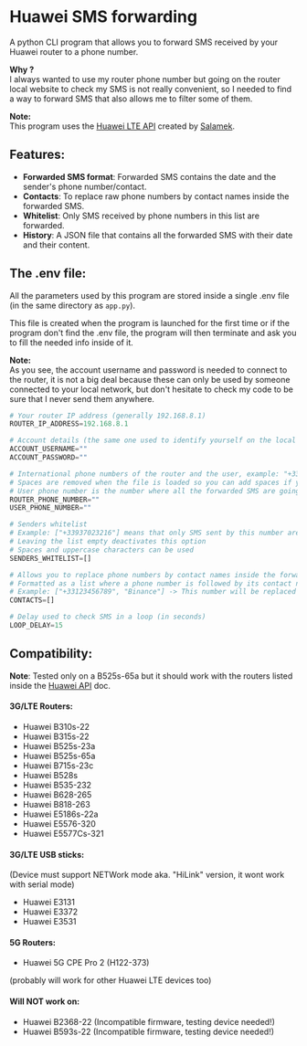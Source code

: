 # Huawei SMS forwarding
A python CLI program that allows you to forward SMS received by your Huawei router to a phone number.

**Why ?** <br />
I always wanted to use my router phone number but going on the router local website to check my SMS is not really convenient, so I needed to find a way to forward SMS that also allows me to filter some of them.

**Note:** <br />
This program uses the [Huawei LTE API](https://github.com/Salamek/huawei-lte-api) created by [Salamek](Salamek).


## Features:
- **Forwarded SMS format**: Forwarded SMS contains the date and the sender's phone number/contact.
- **Contacts**: To replace raw phone numbers by contact names inside the forwarded SMS.
- **Whitelist**: Only SMS received by phone numbers in this list are forwarded.
- **History**: A JSON file that contains all the forwarded SMS with their date and their content.


## The .env file:
All the parameters used by this program are stored inside a single .env file (in the same directory as `app.py`).

This file is created when the program is launched for the first time or if the program don't find the .env file,
the program will then terminate and ask you to fill the needed info inside of it.

**Note:** <br />
As you see, the account username and password is needed to connect to the router, it is not a big deal because these can only be used by someone connected to your local network, but don't hesitate to check my code to be sure that I never send them anywhere.

```py
# Your router IP address (generally 192.168.8.1)
ROUTER_IP_ADDRESS=192.168.8.1

# Account details (the same one used to identify yourself on the local Huawei router website)
ACCOUNT_USERNAME=""
ACCOUNT_PASSWORD=""

# International phone numbers of the router and the user, example: "+33 5 42 56 48 21"
# Spaces are removed when the file is loaded so you can add spaces if you want
# User phone number is the number where all the forwarded SMS are going
ROUTER_PHONE_NUMBER=""
USER_PHONE_NUMBER=""

# Senders whitelist
# Example: ["+33937023216"] means that only SMS sent by this number are forwarded
# Leaving the list empty deactivates this option
# Spaces and uppercase characters can be used
SENDERS_WHITELIST=[]

# Allows you to replace phone numbers by contact names inside the forwarded SMS
# Formatted as a list where a phone number is followed by its contact name
# Example: ["+33123456789", "Binance"] -> This number will be replaced by "Binance"
CONTACTS=[]

# Delay used to check SMS in a loop (in seconds)
LOOP_DELAY=15
```


## Compatibility:
**Note**: Tested only on a B525s-65a but it should work with the routers listed inside the [Huawei API](https://github.com/Salamek/huawei-lte-api#tested-on) doc.

#### 3G/LTE Routers:
* Huawei B310s-22
* Huawei B315s-22
* Huawei B525s-23a
* Huawei B525s-65a
* Huawei B715s-23c
* Huawei B528s
* Huawei B535-232
* Huawei B628-265
* Huawei B818-263
* Huawei E5186s-22a
* Huawei E5576-320
* Huawei E5577Cs-321
 
#### 3G/LTE USB sticks:
(Device must support NETWork mode aka. "HiLink" version, it wont work with serial mode)
* Huawei E3131
* Huawei E3372
* Huawei E3531


#### 5G Routers:
* Huawei 5G CPE Pro 2 (H122-373)

(probably will work for other Huawei LTE devices too)

#### Will NOT work on:
* Huawei B2368-22 (Incompatible firmware, testing device needed!)
* Huawei B593s-22 (Incompatible firmware, testing device needed!)
